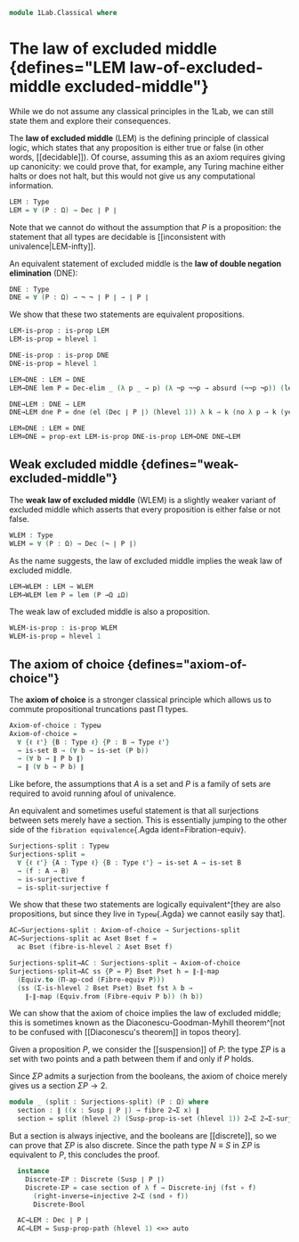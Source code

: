 <!--
```agda
open import 1Lab.Prelude

open import Data.Bool
open import Data.Dec
open import Data.Sum

open import Homotopy.Space.Suspension.Properties
open import Homotopy.Space.Suspension

open import Meta.Invariant
```
-->

```agda
module 1Lab.Classical where
```

# The law of excluded middle {defines="LEM law-of-excluded-middle excluded-middle"}

While we do not assume any classical principles in the 1Lab, we can still state
them and explore their consequences.

The **law of excluded middle** (LEM) is the defining principle of classical logic,
which states that any proposition is either true or false (in other words,
[[decidable]]). Of course, assuming this as an axiom requires giving up canonicity:
we could prove that, for example, any Turing machine either halts or does not halt,
but this would not give us any computational information.

```agda
LEM : Type
LEM = ∀ (P : Ω) → Dec ∣ P ∣
```

Note that we cannot do without the assumption that $P$ is a proposition: the statement
that all types are decidable is [[inconsistent with univalence|LEM-infty]].

An equivalent statement of excluded middle is the **law of double negation
elimination** (DNE):

```agda
DNE : Type
DNE = ∀ (P : Ω) → ¬ ¬ ∣ P ∣ → ∣ P ∣
```

We show that these two statements are equivalent propositions.

```agda
LEM-is-prop : is-prop LEM
LEM-is-prop = hlevel 1

DNE-is-prop : is-prop DNE
DNE-is-prop = hlevel 1

LEM→DNE : LEM → DNE
LEM→DNE lem P = Dec-elim _ (λ p _ → p) (λ ¬p ¬¬p → absurd (¬¬p ¬p)) (lem P)

DNE→LEM : DNE → LEM
DNE→LEM dne P = dne (el (Dec ∣ P ∣) (hlevel 1)) λ k → k (no λ p → k (yes p))

LEM≃DNE : LEM ≃ DNE
LEM≃DNE = prop-ext LEM-is-prop DNE-is-prop LEM→DNE DNE→LEM
```

## Weak excluded middle {defines="weak-excluded-middle"}

The **weak law of excluded middle** (WLEM) is a slightly weaker variant
of excluded middle which asserts that every proposition is either false
or not false.

```agda
WLEM : Type
WLEM = ∀ (P : Ω) → Dec (¬ ∣ P ∣)
```

As the name suggests, the law of excluded middle implies the weak law
of excluded middle.

```agda
LEM→WLEM : LEM → WLEM
LEM→WLEM lem P = lem (P →Ω ⊥Ω)
```

The weak law of excluded middle is also a proposition.

```agda
WLEM-is-prop : is-prop WLEM
WLEM-is-prop = hlevel 1
```

## The axiom of choice {defines="axiom-of-choice"}

The **axiom of choice** is a stronger classical principle which allows us to commute
propositional truncations past Π types.

```agda
Axiom-of-choice : Typeω
Axiom-of-choice =
  ∀ {ℓ ℓ'} {B : Type ℓ} {P : B → Type ℓ'}
  → is-set B → (∀ b → is-set (P b))
  → (∀ b → ∥ P b ∥)
  → ∥ (∀ b → P b) ∥
```

Like before, the assumptions that $A$ is a set and $P$ is a family of sets are
required to avoid running afoul of univalence.

<!--
```agda
_ = Fibration-equiv
```
-->

An equivalent and sometimes useful statement is that all surjections between sets
merely have a section. This is essentially jumping to the other side of the
`fibration equivalence`{.Agda ident=Fibration-equiv}.

```agda
Surjections-split : Typeω
Surjections-split =
  ∀ {ℓ ℓ'} {A : Type ℓ} {B : Type ℓ'} → is-set A → is-set B
  → (f : A → B)
  → is-surjective f
  → is-split-surjective f
```

We show that these two statements are logically equivalent^[they are also
propositions, but since they live in `Typeω`{.Agda} we cannot easily say that].

```agda
AC→Surjections-split : Axiom-of-choice → Surjections-split
AC→Surjections-split ac Aset Bset f =
  ac Bset (fibre-is-hlevel 2 Aset Bset f)

Surjections-split→AC : Surjections-split → Axiom-of-choice
Surjections-split→AC ss {P = P} Bset Pset h = ∥-∥-map
  (Equiv.to (Π-ap-cod (Fibre-equiv P)))
  (ss (Σ-is-hlevel 2 Bset Pset) Bset fst λ b →
    ∥-∥-map (Equiv.from (Fibre-equiv P b)) (h b))
```

We can show that the axiom of choice implies the law of excluded middle;
this is sometimes known as the Diaconescu-Goodman-Myhill theorem^[not to be confused
with [[Diaconescu's theorem]] in topos theory].

Given a proposition $P$, we consider the [[suspension]] of $P$: the type $\Sigma P$
is a set with two points and a path between them if and only if $P$ holds.

Since $\Sigma P$ admits a surjection from the booleans, the axiom of choice merely
gives us a section $\Sigma P \to 2$.

```agda
module _ (split : Surjections-split) (P : Ω) where
  section : ∥ ((x : Susp ∣ P ∣) → fibre 2→Σ x) ∥
  section = split (hlevel 2) (Susp-prop-is-set (hlevel 1)) 2→Σ 2→Σ-surjective
```

But a section is always injective, and the booleans are [[discrete]], so we can
prove that $\Sigma P$ is also discrete. Since the path type $N \equiv S$ in $\Sigma P$
is equivalent to $P$, this concludes the proof.

```agda
  instance
    Discrete-ΣP : Discrete (Susp ∣ P ∣)
    Discrete-ΣP = case section of λ f → Discrete-inj (fst ∘ f)
      (right-inverse→injective 2→Σ (snd ∘ f))
      Discrete-Bool

  AC→LEM : Dec ∣ P ∣
  AC→LEM = Susp-prop-path (hlevel 1) <≃> auto
```
